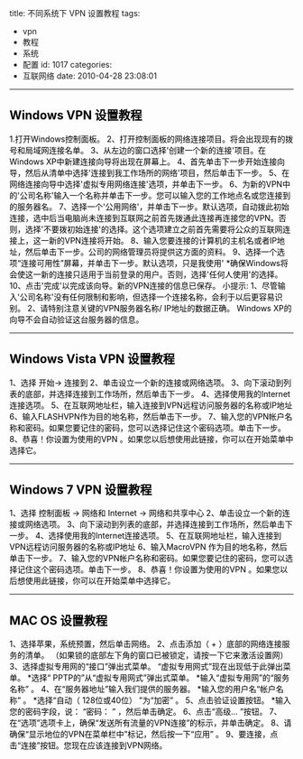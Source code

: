 title: 不同系统下 VPN 设置教程
tags:
  - vpn
  - 教程
  - 系统
  - 配置
id: 1017
categories:
  - 互联网络
date: 2010-04-28 23:08:01
---

## <span style="color: #000000;">Windows VPN 设置教程</span>

<span style="color: #000000;">1.打开Windows控制面板。
2、打开控制面板的网络连接项目。将会出现现有的拨号和局域网连接名单。
3、从左边的窗口选择'创建一个新的连接'项目。在Windows XP中新建连接向导将出现在屏幕上。
4、首先单击下一步开始连接向导，然后从清单中选择'连接到我工作场所的网络'项目，然后单击下一步。
5、在网络连接向导中选择'虚拟专用网络连接'选项，并单击下一步。
6、为新的VPN中的'公司名称'输入一个名称并单击下一步。您可以输入您的工作地点名或您连接到的服务器名。
7、选择一个'公用网络'，并单击下一步。默认选项，自动拨此初始连接，选中后当电脑尚未连接到互联网之前首先拨通此连接再连接您的VPN。否则，选择'不要拨初始连接'的选择。这个选项建立之前首先需要将公众的互联网连接上，这一新的VPN连接将开始。
8、输入您要连接的计算机的主机名或者IP地址，然后单击下一步。公司的网络管理员将提供这方面的资料。
9、选择一个选项“连接可用性”屏幕，并单击下一步。默认选项，只是我使用' *确保Windows将会使这一新的连接只适用于当前登录的用户。否则，选择'任何人使用'的选择。
10、点击'完成'以完成该向导。新的VPN连接的信息已保存。 <!--more-->
小提示:
1、尽管输入'公司名称'没有任何限制和影响，但选择一个连接名称，会利于以后更容易识别。
2、请特别注意关键的VPN服务器名称/ IP地址的数据正确。 Windows XP的向导不会自动验证这台服务器的信息。</span>

* * *

## <span style="color: #000000;">Windows Vista VPN 设置教程</span>

<span style="color: #000000;">1、选择 开始-&gt; 连接到
2、单击设立一个新的连接或网络选项。
3、向下滚动到列表的底部，并选择连接到工作场所，然后单击下一步。
4、选择使用我的Internet连接选项。
5、在互联网地址栏，输入连接到VPN远程访问服务器的名称或IP地址
6、输入FLASHVPN作为目的地名称，然后单击下一步。
7、输入您的VPN帐户名称和密码。如果您要记住的密码，您可以选择记住这个密码选项。单击下一步。
8、恭喜！你设置为使用的VPN 。如果您以后想使用此链接，你可以在开始菜单中选择它。
</span>

* * *

## <span style="color: #000000;">Windows 7 VPN 设置教程</span>

<span style="color: #000000;">1、选择 控制面板 -&gt; 网络和 Internet -&gt; 网络和共享中心
2、单击设立一个新的连接或网络选项。
3、向下滚动到列表的底部，并选择连接到工作场所，然后单击下一步。
4、选择使用我的Internet连接选项。
5、在互联网地址栏，输入连接到VPN远程访问服务器的名称或IP地址
6、输入MacroVPN 作为目的地名称，然后单击下一步。
7、输入您的VPN帐户名称和密码。如果您要记住的密码，您可以选择记住这个密码选项。单击下一步。
8、恭喜！你设置为使用的VPN 。如果您以后想使用此链接，你可以在开始菜单中选择它。</span>

* * *
<span style="color: #000000;">
</span>

## <span style="color: #000000;">MAC OS 设置教程</span>

<span style="color: #000000;">1、选择苹果，系统预置，然后单击网络。
2、点击添加（ + ）底部的网络连接服务的清单。 （如果锁的底部左下角的窗口已被锁定，请按一下它来激活设置网）
3、选择虚拟专用网的“接口”弹出式菜单。 “虚拟专用网式”现在出现低于此弹出菜单。 *选择“ PPTP的”从“虚拟专用网式”弹出式菜单。 *输入“虚拟专用网”的“服务名称” 。
4、在“服务器地址”输入我们提供的服务器。 *输入您的用户名“帐户名称” 。 *选择“自动（ 128位或40位） ”为“加密” 。
5、点击验证设置按钮。 *输入您的密码字段，说： “密码： ” ，然后单击确定。
6、点击“高级... ”按钮。
7、在“选项”选项卡上，确保“发送所有流量的VPN连接”的标示，并单击确定。
8、请确保“显示地位的VPN在菜单栏中”标记，然后按一下“应用” 。
9、要连接，点击“连接”按钮。您现在应该连接到VPN网络。</span>